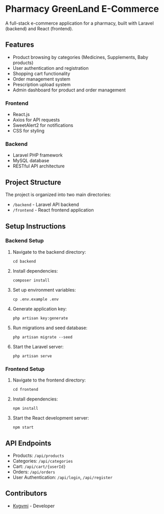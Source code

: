 # Pharmacy GreenLand E-Commerce

A full-stack e-commerce application for a pharmacy, built with Laravel (backend) and React (frontend).

## Features

- Product browsing by categories (Medicines, Supplements, Baby products)
- User authentication and registration
- Shopping cart functionality
- Order management system
- Prescription upload system
- Admin dashboard for product and order management


### Frontend
- React.js
- Axios for API requests
- SweetAlert2 for notifications
- CSS for styling

### Backend
- Laravel PHP framework
- MySQL database
- RESTful API architecture

## Project Structure

The project is organized into two main directories:

- `/backend` - Laravel API backend
- `/frontend` - React frontend application

## Setup Instructions

### Backend Setup

1. Navigate to the backend directory:
   ```
   cd backend
   ```

2. Install dependencies:
   ```
   composer install
   ```

3. Set up environment variables:
   ```
   cp .env.example .env
   ```

4. Generate application key:
   ```
   php artisan key:generate
   ```

5. Run migrations and seed database:
   ```
   php artisan migrate --seed
   ```

6. Start the Laravel server:
   ```
   php artisan serve
   ```

### Frontend Setup

1. Navigate to the frontend directory:
   ```
   cd frontend
   ```

2. Install dependencies:
   ```
   npm install
   ```

3. Start the React development server:
   ```
   npm start
   ```

## API Endpoints

- Products: `/api/products`
- Categories: `/api/categories`
- Cart: `/api/cart/{userId}`
- Orders: `/api/orders`
- User Authentication: `/api/login`, `/api/register`

## Contributors

- [Kvgvmi](https://github.com/Kvgvmi) - Developer

